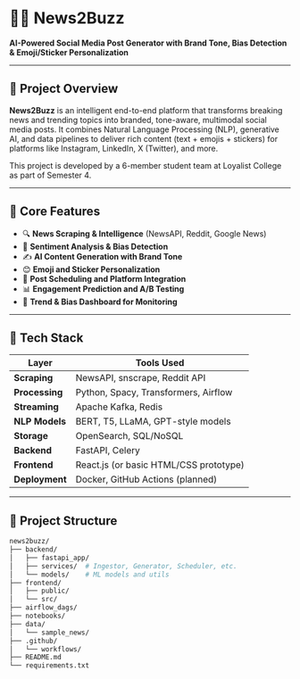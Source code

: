 # 📰✨ News2Buzz

**AI-Powered Social Media Post Generator with Brand Tone, Bias Detection & Emoji/Sticker Personalization**

---

## 🚀 Project Overview

**News2Buzz** is an intelligent end-to-end platform that transforms breaking news and trending topics into branded, tone-aware, multimodal social media posts. It combines Natural Language Processing (NLP), generative AI, and data pipelines to deliver rich content (text + emojis + stickers) for platforms like Instagram, LinkedIn, X (Twitter), and more.

This project is developed by a 6-member student team at Loyalist College as part of Semester 4.

---

## 🎯 Core Features

- 🔍 **News Scraping & Intelligence** (NewsAPI, Reddit, Google News)
- 🧠 **Sentiment Analysis & Bias Detection**
- ✍️ **AI Content Generation with Brand Tone**
- 😊 **Emoji and Sticker Personalization**
- 📅 **Post Scheduling and Platform Integration**
- 📊 **Engagement Prediction and A/B Testing**
- 🧾 **Trend & Bias Dashboard for Monitoring**

---

## 🧱 Tech Stack

| Layer        | Tools Used |
|--------------|------------|
| **Scraping** | NewsAPI, snscrape, Reddit API |
| **Processing** | Python, Spacy, Transformers, Airflow |
| **Streaming** | Apache Kafka, Redis |
| **NLP Models** | BERT, T5, LLaMA, GPT-style models |
| **Storage** | OpenSearch, SQL/NoSQL |
| **Backend** | FastAPI, Celery |
| **Frontend** | React.js (or basic HTML/CSS prototype) |
| **Deployment** | Docker, GitHub Actions (planned) |

---

## 📂 Project Structure

```bash
news2buzz/
├── backend/
│   ├── fastapi_app/
│   ├── services/  # Ingestor, Generator, Scheduler, etc.
│   └── models/    # ML models and utils
├── frontend/
│   ├── public/
│   └── src/
├── airflow_dags/
├── notebooks/
├── data/
│   └── sample_news/
├── .github/
│   └── workflows/
├── README.md
└── requirements.txt

